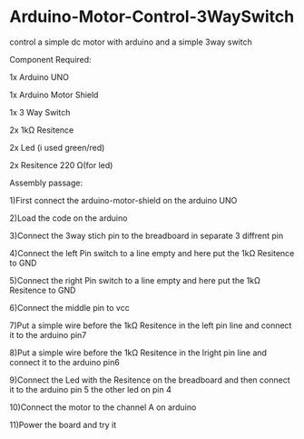 # Arduino-Motor-Control-3WaySwitch
control a simple dc motor with arduino and a simple 3way switch

Component Required:

1x Arduino UNO

1x Arduino Motor Shield

1x 3 Way Switch

2x 1kΩ Resitence

2x Led (i used green/red)

2x Resitence 220 Ω(for led)

Assembly passage:

1)First connect the arduino-motor-shield on the arduino UNO

2)Load the code on the arduino

3)Connect the 3way stich pin to the breadboard in separate 3 diffrent pin

4)Connect the left Pin switch to a line empty and here put the 1kΩ Resitence to GND

5)Connect the right Pin switch to a line empty and here put the 1kΩ Resitence to GND

6)Connect the middle pin to vcc

7)Put a simple wire before the 1kΩ Resitence in the left pin line and connect it to the arduino pin7

8)Put a simple wire before the 1kΩ Resitence in the lright pin line and connect it to the arduino pin6

9)Connect the Led with the Resitence on the breadboard and then connect it to the arduino pin 5 the other led on pin 4

10)Connect the motor to the channel A on arduino 

11)Power the board and try it
